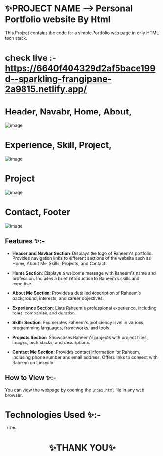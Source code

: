 
# ✨PROJECT NAME --> Personal Portfolio website By Html
This Project contains the code for a simple Portfolio web page in only HTML tech stack.

# check live :- https://6640f404329d2af5bace199d--sparkling-frangipane-2a9815.netlify.app/


# Header, Navabr, Home, About,

![image](https://github.com/sigma-webdev/PROJECT_PRO/assets/107506646/c8a56e78-fd64-4ec1-8de1-7008fc310f59)


 #  Experience, Skill, Project,
![image](https://github.com/sigma-webdev/PROJECT_PRO/assets/107506646/009f8515-617d-4e0d-8528-cec30896f1e4)

# Project
![image](https://github.com/sigma-webdev/PROJECT_PRO/assets/107506646/22e25568-5aa1-417b-8f43-fb1b07f58903)

# Contact, Footer
![image](https://github.com/sigma-webdev/PROJECT_PRO/assets/107506646/9f4d2cfc-6958-4c51-bfb9-b0c2ae1057d0)



## Features ✨:-
- **Header and Navbar Section**:
Displays the logo of Raheem's portfolio.
Provides navigation links to different sections of the website such as Home, About Me, Skills, Projects, and Contact.

- **Home Section**:
Displays a welcome message with Raheem's name and profession.
Includes a brief introduction to Raheem's skills and expertise.

- **About Me Section**:
Provides a detailed description of Raheem's background, interests, and career objectives.

- **Experience Section**:
Lists Raheem's professional experience, including roles, companies, and duration.

- **Skills Section**:
Enumerates Raheem's proficiency level in various programming languages, frameworks, and tools.

- **Projects Section**:
Showcases Raheem's projects with project titles, images, tech stacks, and descriptions.

- **Contact Me Section**:
Provides contact information for Raheem, including phone number and email address.
Offers links to connect with Raheem on LinkedIn.



## How to View ✨:-

You can view the webpage by opening the `index.html` file in any web browser.


# Technologies Used ✨:-
     HTML




<h1 align = "center"> ✨THANK YOU✨ </h1>
